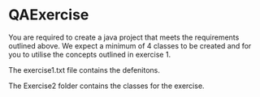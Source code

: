 # QAExercise


You are required to create a java project that meets the
requirements outlined above. We expect a minimum of 4 classes
to be created and for you to utilise the concepts outlined in
exercise 1.



The exercise1.txt file contains the defenitons.

The Exercise2 folder contains the classes for the exercise.

